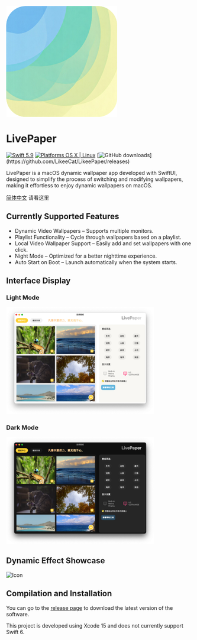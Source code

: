

<img src="img/icon.png" alt="Icon" width="300">

# LivePaper

[![Swift 5.9](https://img.shields.io/badge/Swift-5.9-orange.svg?style=flat)](https://developer.apple.com/swift/)
[![Platforms OS X \| Linux](https://img.shields.io/badge/Platforms-macOS%20-lightgray.svg?style=flat)](https://developer.apple.com/swift/)
[![GitHub downloads](https://img.shields.io/github/downloads/LikeeCat/LikeePaper/total?)](https://github.com/LikeeCat/LikeePaper/releases)

LivePaper is a macOS dynamic wallpaper app developed with SwiftUI, designed to simplify the process of switching and modifying wallpapers, making it effortless to enjoy dynamic wallpapers on macOS.

[简体中文](README_CN.md) 请看这里
## Currently Supported Features
- Dynamic Video Wallpapers – Supports multiple monitors.
- Playlist Functionality – Cycle through wallpapers based on a playlist.
- Local Video Wallpaper Support – Easily add and set wallpapers with one click.
- Night Mode – Optimized for a better nighttime experience.
- Auto Start on Boot – Launch automatically when the system starts.


## Interface Display
### Light Mode
<img src="img/day.jpg" alt="Icon" width="400">

### Dark Mode
<img src="img/night.jpg" alt="Icon" width="400">

## Dynamic Effect Showcase
<img src="img/video/demo.gif" alt="Icon" width="800">


## Compilation and Installation
You can go to the [release page](https://github.com/LikeeCat/LikeePaper/releases) to download the latest version of the software.

This project is developed using Xcode 15 and does not currently support Swift 6.
